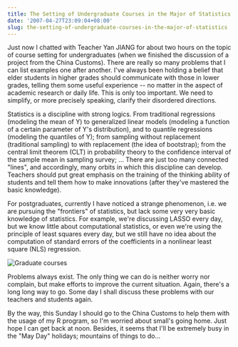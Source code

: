 ```yaml
---
title: The Setting of Undergraduate Courses in the Major of Statistics
date: '2007-04-27T23:09:04+08:00'
slug: the-setting-of-undergraduate-courses-in-the-major-of-statistics
---
```


Just now I chatted with Teacher Yan JIANG for about two hours on the topic of course setting for undergraduates (when we finished the discussion of a project from the China Customs). There are really so many problems that I can list examples one after another. I've always been holding a belief that elder students in higher grades should communicate with those in lower grades, telling them some useful experience -- no matter in the aspect of academic research or daily life. This is only too important. We need to simplify, or more precisely speaking, clarify their disordered directions.

Statistics is a discipline with strong logics. From traditional regressions (modeling the mean of Y) to generalized linear models (modeling a function of a certain parameter of Y's distribution), and to quantile regressions (modeling the quantiles of Y); from sampling without replacement (traditional sampling) to with replacement (the idea of bootstrap); from the central limit theorem (CLT) in probability theory to the confidence interval of the sample mean in sampling survey; ... There are just too many connected "lines", and accordingly, many orbits in which this discipline can develop. Teachers should put great emphasis on the training of the thinking ability of students and tell them how to make innovations (after they've mastered the basic knowledge).

For postgraduates, currently I have noticed a strange phenomenon, i.e. we are pursuing the "frontiers" of statistics, but lack some very very basic knowledge of statistics. For example, we're discussing LASSO every day, but we know little about computational statistics, or even we're using the principle of least squares every day, but we still have no idea about the computation of standard errors of the coefficients in a nonlinear least square (NLS) regression.  

![Graduate courses](https://db.yihui.name/space/courses.gif)

Problems always exist. The only thing we can do is neither worry nor complain, but make efforts to improve the current situation. Again, there's a long long way to go. Some day I shall discuss these problems with our teachers and students again.  

By the way, this Sunday I should go to the China Customs to help them with the usage of my R program, so I'm worried about small's going home. Just hope I can get back at noon. Besides, it seems that I'll be extremely busy in the "May Day" holidays; mountains of things to do...  

